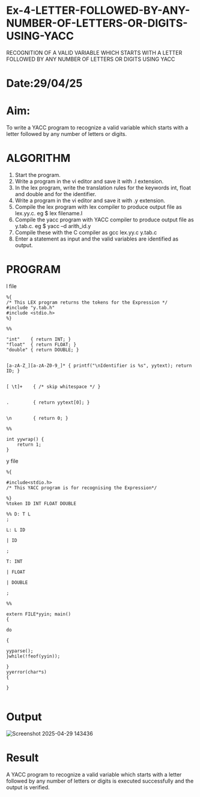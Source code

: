 # Ex-4-LETTER-FOLLOWED-BY-ANY-NUMBER-OF-LETTERS-OR-DIGITS-USING-YACC
RECOGNITION OF A VALID VARIABLE WHICH STARTS WITH A LETTER FOLLOWED BY ANY NUMBER OF LETTERS OR DIGITS USING YACC
# Date:29/04/25
# Aim:
To write a YACC program to recognize a valid variable which starts with a letter followed by any number of letters or digits.
# ALGORITHM
1.	Start the program.
2.	Write a program in the vi editor and save it with .l extension.
3.	In the lex program, write the translation rules for the keywords int, float and double and for the identifier.
4.	Write a program in the vi editor and save it with .y extension.
5.	Compile the lex program with lex compiler to produce output file as lex.yy.c. eg $ lex filename.l
6.	Compile the yacc program with YACC compiler to produce output file as y.tab.c. eg $ yacc –d arith_id.y
7.	Compile these with the C compiler as gcc lex.yy.c y.tab.c
8.	Enter a statement as input and the valid variables are identified as output.
# PROGRAM
l file
```
%{
/* This LEX program returns the tokens for the Expression */
#include "y.tab.h"
#include <stdio.h>
%}

%%

"int"    { return INT; }
"float"  { return FLOAT; }
"double" { return DOUBLE; }


[a-zA-Z_][a-zA-Z0-9_]* { printf("\nIdentifier is %s", yytext); return ID; }


[ \t]+    { /* skip whitespace */ }


.         { return yytext[0]; }


\n        { return 0; }

%%

int yywrap() {
    return 1;
}
```
y file
```
%{

#include<stdio.h>
/* This YACC program is for recognising the Expression*/

%}
%token ID INT FLOAT DOUBLE

%% D: T L
;

L: L ID

| ID

;

T: INT

| FLOAT

| DOUBLE

;

%%

extern FILE*yyin; main()
{

do

{

yyparse();
}while(!feof(yyin));

}
yyerror(char*s)
{

}
 
```
# Output

![Screenshot 2025-04-29 143436](https://github.com/user-attachments/assets/fb338be8-aa09-4a08-8a3d-3eae3df6340a)

# Result
A YACC program to recognize a valid variable which starts with a letter followed by any number of letters or digits is executed successfully and the output is verified.
